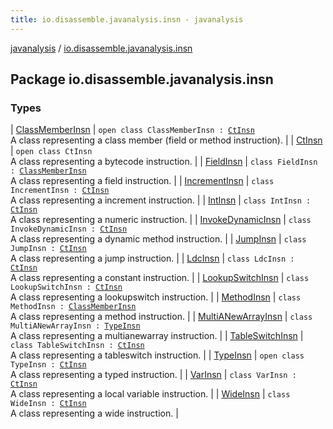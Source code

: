 ```yaml
---
title: io.disassemble.javanalysis.insn - javanalysis
---
```


[javanalysis](../index.html) / [io.disassemble.javanalysis.insn](./index.html)

## Package io.disassemble.javanalysis.insn

### Types

| [ClassMemberInsn](-class-member-insn/index.html) | `open class ClassMemberInsn : `[`CtInsn`](-ct-insn/index.html)<br>A class representing a class member (field or method instruction). |
| [CtInsn](-ct-insn/index.html) | `open class CtInsn`<br>A class representing a bytecode instruction. |
| [FieldInsn](-field-insn/index.html) | `class FieldInsn : `[`ClassMemberInsn`](-class-member-insn/index.html)<br>A class representing a field instruction. |
| [IncrementInsn](-increment-insn/index.html) | `class IncrementInsn : `[`CtInsn`](-ct-insn/index.html)<br>A class representing a increment instruction. |
| [IntInsn](-int-insn/index.html) | `class IntInsn : `[`CtInsn`](-ct-insn/index.html)<br>A class representing a numeric instruction. |
| [InvokeDynamicInsn](-invoke-dynamic-insn/index.html) | `class InvokeDynamicInsn : `[`CtInsn`](-ct-insn/index.html)<br>A class representing a dynamic method instruction. |
| [JumpInsn](-jump-insn/index.html) | `class JumpInsn : `[`CtInsn`](-ct-insn/index.html)<br>A class representing a jump instruction. |
| [LdcInsn](-ldc-insn/index.html) | `class LdcInsn : `[`CtInsn`](-ct-insn/index.html)<br>A class representing a constant instruction. |
| [LookupSwitchInsn](-lookup-switch-insn/index.html) | `class LookupSwitchInsn : `[`CtInsn`](-ct-insn/index.html)<br>A class representing a lookupswitch instruction. |
| [MethodInsn](-method-insn/index.html) | `class MethodInsn : `[`ClassMemberInsn`](-class-member-insn/index.html)<br>A class representing a method instruction. |
| [MultiANewArrayInsn](-multi-a-new-array-insn/index.html) | `class MultiANewArrayInsn : `[`TypeInsn`](-type-insn/index.html)<br>A class representing a multianewarray instruction. |
| [TableSwitchInsn](-table-switch-insn/index.html) | `class TableSwitchInsn : `[`CtInsn`](-ct-insn/index.html)<br>A class representing a tableswitch instruction. |
| [TypeInsn](-type-insn/index.html) | `open class TypeInsn : `[`CtInsn`](-ct-insn/index.html)<br>A class representing a typed instruction. |
| [VarInsn](-var-insn/index.html) | `class VarInsn : `[`CtInsn`](-ct-insn/index.html)<br>A class representing a local variable instruction. |
| [WideInsn](-wide-insn/index.html) | `class WideInsn : `[`CtInsn`](-ct-insn/index.html)<br>A class representing a wide instruction. |

